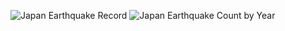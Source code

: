 ![Japan Earthquake Record](https://github.com/user-attachments/assets/16c82b0f-b655-4092-b1f4-dbaffd9dc288)
![Japan Earthquake Count by Year](https://github.com/user-attachments/assets/2d20267c-72bc-4fef-a1f9-a06e5f3159da)
